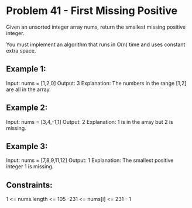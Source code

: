 # Problem 41 - First Missing Positive
Given an unsorted integer array nums, return the smallest missing positive integer.

You must implement an algorithm that runs in O(n) time and uses constant extra space.


## Example 1:
Input: nums = [1,2,0]
Output: 3
Explanation: The numbers in the range [1,2] are all in the array.

## Example 2:
Input: nums = [3,4,-1,1]
Output: 2
Explanation: 1 is in the array but 2 is missing.

## Example 3:
Input: nums = [7,8,9,11,12]
Output: 1
Explanation: The smallest positive integer 1 is missing.

## Constraints:
1 <= nums.length <= 105
-231 <= nums[i] <= 231 - 1